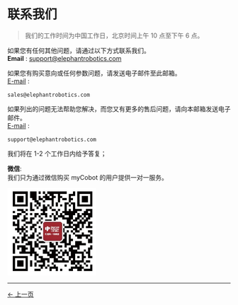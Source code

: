 # 联系我们

> 我们的工作时间为中国工作日，北京时间上午 10 点至下午 6 点。

如果您有任何其他问题，请通过以下方式联系我们。  
**Email** : support@elephantrobotics.com

如果您有购买意向或任何参数问题，请发送电子邮件至此邮箱。  
[E-mail](sales@elephantrobotics.com) :

<pre>
<code class="copyable">sales@elephantrobotics.com</code>
</pre>

如果列出的问题无法帮助您解决，而您又有更多的售后问题，请向本邮箱发送电子邮件。  
[E-mail](support@elephantrobotics.com) :

<pre>
<code class="copyable">support@elephantrobotics.com</code>
</pre>

我们将在 1-2 个工作日内给予答复；

**微信**:  
我们只为通过微信购买 myCobot 的用户提供一对一服务。

<img src="../resources/10-AboutUs/10.1/WeChat-Code.jpg" alt="WeChat-Code" width="200" height=“auto” />

---

[← 上一页](10.1_company.md)
